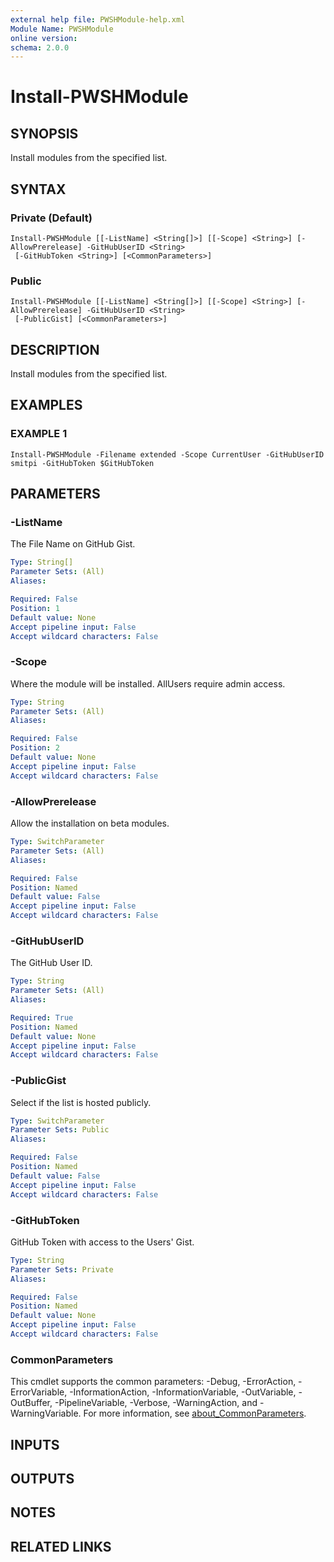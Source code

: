 ```yaml
---
external help file: PWSHModule-help.xml
Module Name: PWSHModule
online version:
schema: 2.0.0
---
```


# Install-PWSHModule

## SYNOPSIS
Install modules from the specified list.

## SYNTAX

### Private (Default)
```
Install-PWSHModule [[-ListName] <String[]>] [[-Scope] <String>] [-AllowPrerelease] -GitHubUserID <String>
 [-GitHubToken <String>] [<CommonParameters>]
```

### Public
```
Install-PWSHModule [[-ListName] <String[]>] [[-Scope] <String>] [-AllowPrerelease] -GitHubUserID <String>
 [-PublicGist] [<CommonParameters>]
```

## DESCRIPTION
Install modules from the specified list.

## EXAMPLES

### EXAMPLE 1
```
Install-PWSHModule -Filename extended -Scope CurrentUser -GitHubUserID smitpi -GitHubToken $GitHubToken
```

## PARAMETERS

### -ListName
The File Name on GitHub Gist.

```yaml
Type: String[]
Parameter Sets: (All)
Aliases:

Required: False
Position: 1
Default value: None
Accept pipeline input: False
Accept wildcard characters: False
```

### -Scope
Where the module will be installed.
AllUsers require admin access.

```yaml
Type: String
Parameter Sets: (All)
Aliases:

Required: False
Position: 2
Default value: None
Accept pipeline input: False
Accept wildcard characters: False
```

### -AllowPrerelease
Allow the installation on beta modules.

```yaml
Type: SwitchParameter
Parameter Sets: (All)
Aliases:

Required: False
Position: Named
Default value: False
Accept pipeline input: False
Accept wildcard characters: False
```

### -GitHubUserID
The GitHub User ID.

```yaml
Type: String
Parameter Sets: (All)
Aliases:

Required: True
Position: Named
Default value: None
Accept pipeline input: False
Accept wildcard characters: False
```

### -PublicGist
Select if the list is hosted publicly.

```yaml
Type: SwitchParameter
Parameter Sets: Public
Aliases:

Required: False
Position: Named
Default value: False
Accept pipeline input: False
Accept wildcard characters: False
```

### -GitHubToken
GitHub Token with access to the Users' Gist.

```yaml
Type: String
Parameter Sets: Private
Aliases:

Required: False
Position: Named
Default value: None
Accept pipeline input: False
Accept wildcard characters: False
```

### CommonParameters
This cmdlet supports the common parameters: -Debug, -ErrorAction, -ErrorVariable, -InformationAction, -InformationVariable, -OutVariable, -OutBuffer, -PipelineVariable, -Verbose, -WarningAction, and -WarningVariable. For more information, see [about_CommonParameters](http://go.microsoft.com/fwlink/?LinkID=113216).

## INPUTS

## OUTPUTS

## NOTES

## RELATED LINKS
